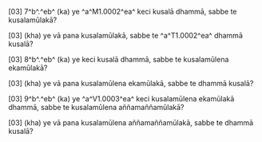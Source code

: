 [03] 7^b^.^eb^ (ka) ye ^a^M1.0002^ea^ keci kusalā dhammā, sabbe te kusalamūlakā?

[03] (kha) ye vā pana kusalamūlakā, sabbe te ^a^T1.0002^ea^ dhammā kusalā?

[03] 8^b^.^eb^ (ka) ye keci kusalā dhammā, sabbe te kusalamūlena  ekamūlakā?

[03] (kha) ye vā pana kusalamūlena ekamūlakā, sabbe te dhammā  kusalā?

[03] 9^b^.^eb^ (ka) ye ^a^V1.0003^ea^ keci kusalamūlena ekamūlakā dhammā, sabbe te  kusalamūlena aññamaññamūlakā?

[03] (kha) ye vā pana kusalamūlena aññamaññamūlakā, sabbe te  dhammā kusalā?